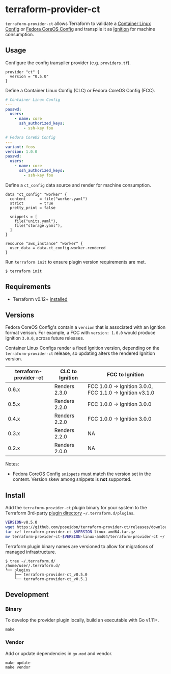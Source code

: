 # terraform-provider-ct

`terraform-provider-ct` allows Terraform to validate a [Container Linux Config](https://github.com/coreos/container-linux-config-transpiler/blob/master/doc/configuration.md) or [Fedora CoreOS Config](https://github.com/coreos/fcct/blob/master/docs/configuration-v1_1.md) and transpile it as [Ignition](https://github.com/coreos/ignition) for machine consumption.

## Usage

Configure the config transpiler provider (e.g. `providers.tf`).

```hcl
provider "ct" {
  version = "0.5.0"
}
```

Define a Container Linux Config (CLC) or Fedora CoreOS Config (FCC).

```yaml
# Container Linux Config
---
passwd:
  users:
    - name: core
      ssh_authorized_keys:
        - ssh-key foo
```

```yaml
# Fedora CoreOS Config
---
variant: fcos
version: 1.0.0
passwd:
  users:
    - name: core
      ssh_authorized_keys:
        - ssh-key foo
```

Define a `ct_config` data source and render for machine consumption.

```hcl
data "ct_config" "worker" {
  content      = file("worker.yaml")
  strict       = true
  pretty_print = false

  snippets = [
    file("units.yaml"),
    file("storage.yaml"),
  ]
}

resource "aws_instance" "worker" {
  user_data = data.ct_config.worker.rendered
}
```

Run `terraform init` to ensure plugin version requirements are met.

```
$ terraform init
```

## Requirements

* Terraform v0.12+ [installed](https://www.terraform.io/downloads.html)

## Versions

Fedora CoreOS Config's contain a `version` that is associated with an Ignition format verison. For example, a FCC with `version: 1.0.0` would produce Ignition `3.0.0`, across future releases.

Container Linux Configs render a fixed Ignition version, depending on the `terraform-provider-ct` release, so updating alters the rendered Ignition version.

| terraform-provider-ct | CLC to Ignition     | FCC to Ignition    |
|-----------------------|---------------------|--------------------|
| 0.6.x                 | Renders 2.3.0       | FCC 1.0.0 -> Ignition 3.0.0, FCC 1.1.0 -> Ignition v3.1.0 |
| 0.5.x                 | Renders 2.2.0       | FCC 1.0.0 -> Ignition 3.0.0 |
| 0.4.x                 | Renders 2.2.0       | FCC 1.0.0 -> Ignition 3.0.0 |
| 0.3.x                 | Renders 2.2.0       | NA                 |
| 0.2.x                 | Renders 2.0.0       | NA                 |

Notes:

* Fedora CoreOS Config `snippets` must match the version set in the content. Version skew among snippets is **not** supported.

## Install

Add the `terraform-provider-ct` plugin binary for your system to the Terraform 3rd-party [plugin directory](https://www.terraform.io/docs/configuration/providers.html#third-party-plugins) `~/.terraform.d/plugins`.

```sh
VERSION=v0.5.0
wget https://github.com/poseidon/terraform-provider-ct/releases/download/$VERSION/terraform-provider-ct-$VERSION-linux-amd64.tar.gz
tar xzf terraform-provider-ct-$VERSION-linux-amd64.tar.gz
mv terraform-provider-ct-$VERSION-linux-amd64/terraform-provider-ct ~/.terraform.d/plugins/terraform-provider-ct_$VERSION
```

Terraform plugin binary names are versioned to allow for migrations of managed infrastructure.

```
$ tree ~/.terraform.d/
/home/user/.terraform.d/
└── plugins
    ├── terraform-provider-ct_v0.5.0
    └── terraform-provider-ct_v0.5.1
```

## Development

### Binary

To develop the provider plugin locally, build an executable with Go v1.11+.

```
make
```

### Vendor

Add or update dependencies in `go.mod` and vendor.

```
make update
make vendor
```
